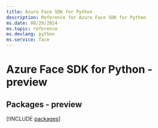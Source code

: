 ```yaml
---
title: Azure Face SDK for Python
description: Reference for Azure Face SDK for Python
ms.date: 08/28/2024
ms.topic: reference
ms.devlang: python
ms.service: face
---
```

# Azure Face SDK for Python - preview
## Packages - preview
[!INCLUDE [packages](face-index.md)]